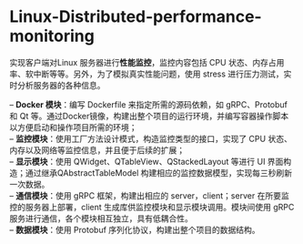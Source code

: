 ﻿# Linux-Distributed-performance-monitoring
实现客户端对Linux 服务器进行**性能监控**，监控内容包括 CPU 状态、内存占用率、软中断等等。另外，为了模拟真实性能问题，使用 stress 进行压力测试，实时分析服务器的各种信息。

– **Docker 模块**：编写 Dockerfile 来指定所需的源码依赖，如 gRPC、Protobuf 和 Qt 等。通过Docker镜像，构建出整个项目的运行环境，并编写容器操作脚本以方便启动和操作项目所需的环境；<br>
– **监控模块**：使用工厂方法设计模式，构造监控类型的接口，实现了 CPU 状态、内存以及网络等监控信息，并且便于后续的扩展；<br>
– **显示模块**：使用 QWidget、QTableView、QStackedLayout 等进行 UI 界面构造；通过继承QAbstractTableModel 构建相应的监控数据模型，实现每三秒刷新一次数据。<br>
– **通信模块**：使用 gRPC 框架，构建出相应的 server，client；server 在所要监控的服务器上部署，client 生成库供监控模块和显示模块调用。模块间使用 gRPC 服务进行通信，各个模块相互独立，具有低耦合性。<br>
– **数据模块**：使用 Protobuf 序列化协议，构建出整个项目的数据结构。<br>
